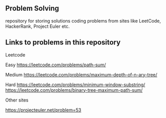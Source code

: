 ## Problem Solving

repository for storing solutions coding problems from sites like LeetCode, HackerRank, Project Euler etc.

## Links to problems in this repository

Leetcode

Easy
https://leetcode.com/problems/path-sum/

Medium
https://leetcode.com/problems/maximum-depth-of-n-ary-tree/

Hard
https://leetcode.com/problems/minimum-window-substring/
https://leetcode.com/problems/binary-tree-maximum-path-sum/

Other sites

https://projecteuler.net/problem=53
